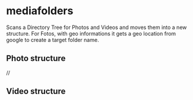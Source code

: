 # mediafolders
Scans a Directory Tree for Photos and Videos and moves them into a new structure. For Fotos, with geo informations it gets a geo location from google to create a target folder name.

## Photo structure
<Target Directory>/<Year>/<Place>

## Video structure
<Target Directory><Year>
